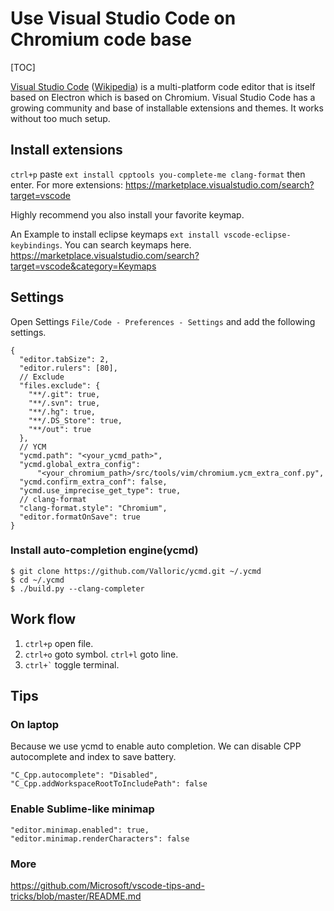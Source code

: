 # Use Visual Studio Code on Chromium code base

[TOC]

[Visual Studio Code](http://code.visualstudio.com/)
([Wikipedia](https://en.wikipedia.org/wiki/Visual_Studio_Code)) is a
multi-platform code editor that is itself based on Electron which is based on 
Chromium. Visual Studio Code has a growing community and base of installable 
extensions and themes. It works without too much setup.

## Install extensions

`ctrl+p` paste `ext install cpptools you-complete-me clang-format` then enter. 
For more extensions: https://marketplace.visualstudio.com/search?target=vscode

Highly recommend you also install your favorite keymap. 

An Example to install eclipse keymaps `ext install vscode-eclipse-keybindings`. 
You can search keymaps here. 
https://marketplace.visualstudio.com/search?target=vscode&category=Keymaps


## Settings

Open Settings `File/Code - Preferences - Settings` and add the following 
settings.

```
{
  "editor.tabSize": 2,
  "editor.rulers": [80],
  // Exclude
  "files.exclude": {
    "**/.git": true,
    "**/.svn": true,
    "**/.hg": true,
    "**/.DS_Store": true,
    "**/out": true
  },
  // YCM
  "ycmd.path": "<your_ycmd_path>",
  "ycmd.global_extra_config": 
      "<your_chromium_path>/src/tools/vim/chromium.ycm_extra_conf.py",
  "ycmd.confirm_extra_conf": false,
  "ycmd.use_imprecise_get_type": true,
  // clang-format
  "clang-format.style": "Chromium",
  "editor.formatOnSave": true
}
```

### Install auto-completion engine(ycmd)

```
$ git clone https://github.com/Valloric/ycmd.git ~/.ycmd
$ cd ~/.ycmd
$ ./build.py --clang-completer
```

## Work flow

1. `ctrl+p` open file.
2. `ctrl+o` goto symbol. `ctrl+l` goto line.
3. <code>ctrl+`</code> toggle terminal.

## Tips

### On laptop

Because we use ycmd to enable auto completion. We can disable CPP autocomplete 
and index to save battery. 

```
"C_Cpp.autocomplete": "Disabled",
"C_Cpp.addWorkspaceRootToIncludePath": false
```

### Enable Sublime-like minimap

```
"editor.minimap.enabled": true,
"editor.minimap.renderCharacters": false
```

### More

https://github.com/Microsoft/vscode-tips-and-tricks/blob/master/README.md